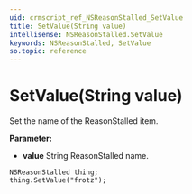 ```yaml
---
uid: crmscript_ref_NSReasonStalled_SetValue
title: SetValue(String value)
intellisense: NSReasonStalled.SetValue
keywords: NSReasonStalled, SetValue
so.topic: reference
---
```


# SetValue(String value)

Set the name of the ReasonStalled item.

**Parameter:** 
* **value** String ReasonStalled name.

```crmscript
NSReasonStalled thing;
thing.SetValue("frotz");
```

